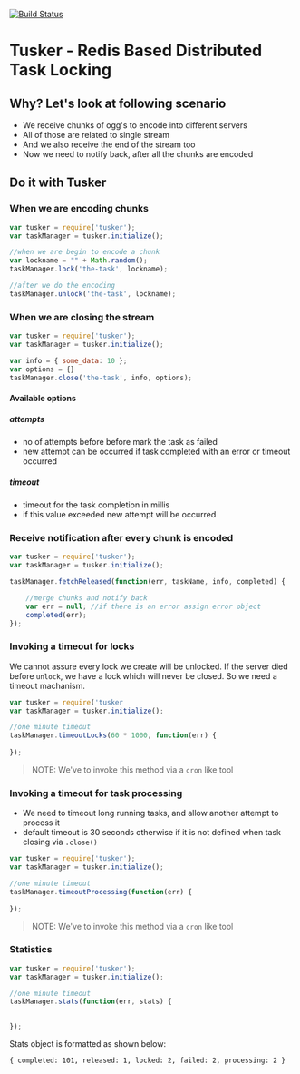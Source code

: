 [![Build Status](https://travis-ci.org/arunoda/tusker.png?branch=master)](https://travis-ci.org/arunoda/tusker)
# Tusker - Redis Based Distributed Task Locking

## Why? Let's look at following scenario

* We receive chunks of ogg's to encode into different servers
* All of those are related to single stream
* And we also receive the end of the stream too
* Now we need to notify back, after all the chunks are encoded

## Do it with Tusker

### When we are encoding chunks
~~~js
var tusker = require('tusker');
var taskManager = tusker.initialize();

//when we are begin to encode a chunk
var lockname = "" + Math.random();
taskManager.lock('the-task', lockname);

//after we do the encoding
taskManager.unlock('the-task', lockname);
~~~

### When we are closing the stream

~~~js
var tusker = require('tusker');
var taskManager = tusker.initialize();

var info = { some_data: 10 };
var options = {}
taskManager.close('the-task', info, options);
~~~

#### Available options

##### attempts
* no of attempts before before mark the task as failed
* new attempt can be occurred if task completed with an error or timeout occurred

##### timeout
* timeout for the task completion in millis
* if this value exceeded new attempt will be occurred


### Receive notification after every chunk is encoded

~~~js
var tusker = require('tusker');
var taskManager = tusker.initialize();

taskManager.fetchReleased(function(err, taskName, info, completed) {

    //merge chunks and notify back
    var err = null; //if there is an error assign error object 
    completed(err);
});
~~~

### Invoking a timeout for locks

We cannot assure every lock we create will be unlocked. If the server died before `unlock`, we have a lock which will never be closed. So we need a timeout machanism.

~~~js
var tusker = require('tusker
var taskManager = tusker.initialize();

//one minute timeout
taskManager.timeoutLocks(60 * 1000, function(err) {
    
});
~~~

>NOTE: We've to invoke this method via a `cron` like tool

### Invoking a timeout for task processing

* We need to timeout long running tasks, and allow another attempt to process it
* default timeout is 30 seconds otherwise if it is not defined when task closing via `.close()` 

~~~js
var tusker = require('tusker');
var taskManager = tusker.initialize();

//one minute timeout
taskManager.timeoutProcessing(function(err) {
    
});
~~~

>NOTE: We've to invoke this method via a `cron` like tool


### Statistics
~~~js
var tusker = require('tusker');
var taskManager = tusker.initialize();

//one minute timeout
taskManager.stats(function(err, stats) {
    

});
~~~

Stats object is formatted as shown below:

	{ completed: 101, released: 1, locked: 2, failed: 2, processing: 2 }
